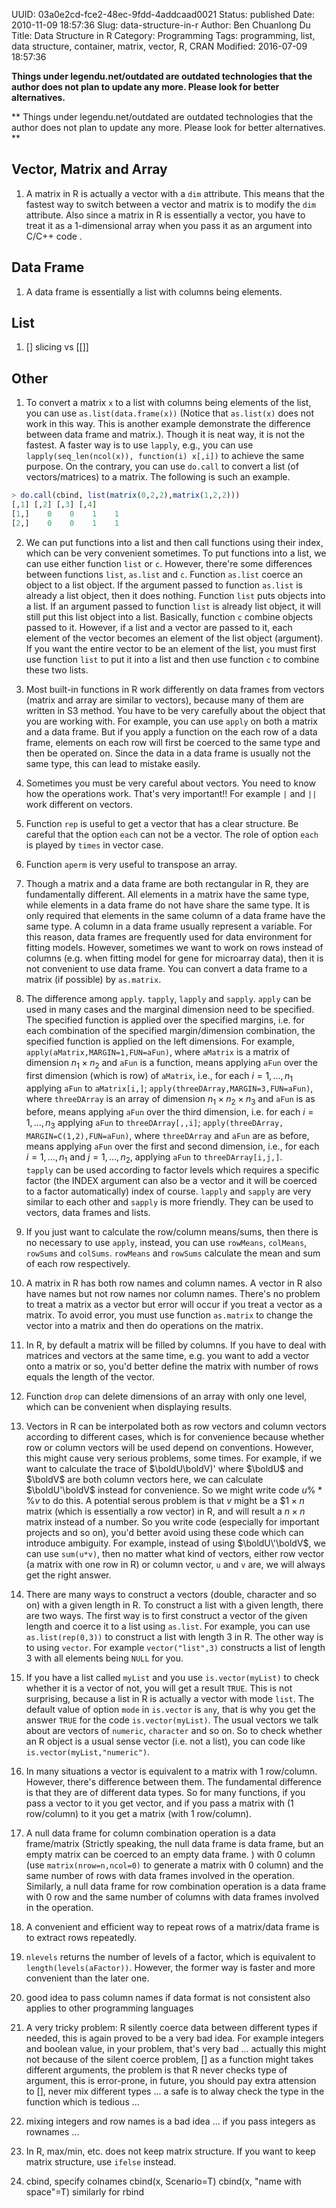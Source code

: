 UUID: 03a0e2cd-fce2-48ec-9fdd-4addcaad0021
Status: published
Date: 2010-11-09 18:57:36
Slug: data-structure-in-r
Author: Ben Chuanlong Du
Title: Data Structure in R
Category: Programming
Tags: programming, list, data structure, container, matrix, vector, R, CRAN
Modified: 2016-07-09 18:57:36

**Things under legendu.net/outdated are outdated technologies that the author does not plan to update any more. Please look for better alternatives.**

**
Things under legendu.net/outdated are outdated technologies 
that the author does not plan to update any more. 
Please look for better alternatives.
**
 
## Vector, Matrix and Array

1. A matrix in R is actually a vector with a `dim` attribute. 
This means that the fastest way to switch between a vector and matrix 
is to modify the `dim` attribute. 
Also since a matrix in R is essentially a vector, 
you have to treat it as a 1-dimensional array 
when you pass it as an argument into C/C++ code .

## Data Frame

1. A data frame is essentially a list with columns being elements.

## List

1. [] slicing vs [[]] 

## Other

1. To convert a matrix `x` to a list with columns being elements of the list, 
you can use `as.list(data.frame(x))` 
(Notice that `as.list(x)` does not work in this way. 
This is another example demonstrate the difference between data frame and matrix.). 
Though it is neat way, 
it is not the fastest. 
A faster way is to use `lapply`, 
e.g., you can use `lapply(seq_len(ncol(x)), function(i) x[,i])` to achieve the same purpose.
On the contrary, 
you can use `do.call` to convert a list (of vectors/matrices) to a matrix. 
The following is such an example.
```R
> do.call(cbind, list(matrix(0,2,2),matrix(1,2,2)))
[,1] [,2] [,3] [,4]
[1,]    0    0    1    1
[2,]    0    0    1    1
```

2. We can put functions into a list and then call functions 
using their index, 
which can be very convenient sometimes. 
To put functions into a list, 
we can use either function `list` or `c`. 
However, 
there're some differences between functions `list`, `as.list` and `c`.
Function `as.list` coerce an object to a list object. 
If the argument passed to function `as.list` is already a list object, 
then it does nothing. 
Function `list` puts objects into a list. 
If an argument passed to function `list` is already list object, 
it will still put this list object into a list. 
Basically, function `c` combine objects passed to it. 
However, if a list and a vector are passed to it, 
each element of the vector becomes an element of the list object (argument). 
If you want the entire vector to be an element of the list, 
you must first use function `list` to put it 
into a list and then use function `c` to combine these two lists.

3. Most built-in functions in R work differently on data frames 
from vectors (matrix and array are similar to vectors), 
because many of them are written in S3 method. 
You have to be very carefully about the object that you are working with. 
For example, 
you can use `apply` on both a matrix and a data frame. 
But if you apply a function on the each row of a data frame, 
elements on each row will first be coerced to the same type and then be operated on. 
Since the data in a data frame is usually not the same type, 
this can lead to mistake easily.

4. Sometimes you must be very careful about vectors. 
You need to know how the operations work. 
That's very important!! 
For example `|` and `||` work different on vectors.

5. Function `rep` is useful to get a vector that has a clear structure.
Be careful that the option `each` can not be a vector. 
The role of option `each` is played by `times` in vector case.

6. Function `aperm` is very useful to transpose an array.

7. Though a matrix and a data frame are both rectangular in R, 
they are fundamentally different. 
All elements in a matrix have the same type, 
while elements in a data frame do not have share the same type.
It is only required that elements in the same column of a data frame have the same type. 
A column in a data frame usually represent a variable. 
For this reason, 
data frames are frequently used for data environment for fitting models. 
However, sometimes we want to work on rows instead of columns 
(e.g. when fitting model for gene for microarray data), 
then it is not convenient to use data frame. 
You can convert a data frame to a matrix (if possible) by `as.matrix`.

8. The difference among `apply`. `tapply`, `lapply` and `sapply`.
`apply` can be used in many cases and the marginal dimension need to be specified. 
The specified function is applied over the specified margins, 
i.e. for each combination of the specified margin/dimension combination, 
the specified function is applied on the left dimensions. 
For example, `apply(aMatrix,MARGIN=1,FUN=aFun)`, 
where `aMatrix` is a matrix of dimension $n_1\times n_2$ 
and `aFun` is a function, 
means applying `aFun` over the first dimension (which is row) of `aMatrix`, 
i.e., for each $i=1,\ldots,n_1$ applying `aFun` to `aMatrix[i,]`;
`apply(threeDArray,MARGIN=3,FUN=aFun)`, 
where `threeDArray` is an array of dimension $n_1\times n_2\times n_3$ 
and `aFun` is as before, 
means applying `aFun` over the third dimension, 
i.e. for each $i=1, \ldots,n_3$ applying `aFun` to `threeDArray[,,i]`;
`apply(threeDArray, MARGIN=C(1,2),FUN=aFun)`, 
where `threeDArray` and `aFun` are as before, 
means applying `aFun` over the first and second dimension, 
i.e., for each $i=1,\ldots,n_1$ and $j=1,\ldots,n_2$, 
applying `aFun` to `threeDArray[i,j,]`.  
`tapply` can be used according to factor levels 
which requires a specific factor 
(the INDEX argument can also be a vector and it will be coerced to a factor automatically) index of course. 
`lapply` and `sapply` are very similar to each other and `sapply` is more friendly. 
They can be used to vectors, data frames and lists.

9. If you just want to calculate the row/column means/sums, 
then there is no necessary to use `apply`, 
instead, 
you can use `rowMeans`, `colMeans`, `rowSums` and `colSums`. 
`rowMeans` and `rowSums` calculate the mean and sum of each row respectively.

10. A matrix in R has both row names and column names. 
A vector in R also have names but not row names nor column names. 
There's no problem to treat a matrix as a vector but error will occur 
if you treat a vector as a matrix. 
To avoid error, 
you must use function `as.matrix` to change the vector into a matrix 
and then do operations on the matrix.

11. In R, by default a matrix will be filled by columns. 
If you have to deal with matrices and vectors at the same time, 
e.g. you want to add a vector onto a matrix or so, 
you'd better define the matrix with number of rows equals the length of the vector.

12. Function `drop` can delete dimensions of an array with only one level, 
which can be convenient when displaying results.

13. Vectors in R can be interpolated both as row vectors and column vectors according to different cases, 
which is for convenience
because whether row or column vectors will be used depend on
conventions. 
However, 
this might cause very serious problems, some times. 
For example, 
if we want to calculate the trace of $\boldU\boldV\)' 
where $\boldU$ and $\boldV$ are both column vectors here, 
we can calculate $\boldU'\boldV$ instead for convenience. 
So we might write code $u\%*\%v$ to do this. 
A potential serous problem is that $v$ might be a $$1\times n$ matrix
(which is essentially a row vector) in R, 
and will result a $n\times n$ matrix instead of a number. 
So you write code
(especially for important projects and so on), 
you'd better avoid using these code which can introduce ambiguity. 
For example, 
instead of using $\boldU\'\boldV$, 
we can use `sum(u*v)`, 
then no matter what kind of vectors, 
either row vector (a matrix with one row in R) or column vector, 
`u` and `v` are, 
we will always get the right answer.

14. There are many ways to construct a vectors 
(double, character and so on) with a given length in R. 
To construct a list with a given length, 
there are two ways. 
The first way is to first construct a vector of the given length 
and coerce it to a list using `as.list`.
For example, 
you can use `as.list(rep(0,3))` to construct a list with length 3 in R. 
The other way is to using `vector`. 
For example `vector("list",3)` constructs a list of length 3 
with all elements being `NULL` for you.

15. If you have a list called `myList` 
and you use `is.vector(myList)` to check whether it is a vector of not, 
you will get a result `TRUE`.
This is not surprising, 
because a list in R is actually a vector with mode `list`. 
The default value of option `mode` in `is.vector` is `any`, 
that is why you get the answer `TRUE` for the code `is.vector(myList)`. 
The usual vectors we talk about are vectors of `numeric`, `character` and so on. 
So to check whether an R object is a usual sense vector (i.e. not a list), 
you can code like `is.vector(myList,"numeric")`.

16. In many situations a vector is equivalent to a matrix with 1 row/column. 
However, there's difference between them. 
The fundamental difference is that they are of different data types. 
So for many functions, 
if you pass a vector to it you get vector, 
and if you pass a matrix with (1 row/column) to it you get a matrix (with 1 row/column).

17. A null data frame for column combination operation 
is a data frame/matrix 
(Strictly speaking, 
the null data frame is data frame, 
but an empty matrix can be coerced to an empty data frame.
) with 0 column 
(use `matrix(nrow=n,ncol=0)` 
to generate a matrix with 0 column) 
and the same number of rows with data frames involved in the operation. 
Similarly, 
a null data frame for row combination operation is a data frame 
with 0 row and the same number of columns 
with data frames involved in the operation.

18. A convenient and efficient way to repeat rows of a matrix/data frame is to extract rows repeatedly.

19. `nlevels` returns the number of levels of a factor, 
which is equivalent to `length(levels(aFactor))`. 
However, 
the former way is faster and more convenient than the later one.


27. good idea to pass column names if data format is not consistent
also applies to other programming languages

5. A very tricky problem: R silently coerce data between different types if needed, 
this is again proved to be a very bad idea. 
For example integers and boolean value, in your problem, that's very bad ...
actually this might not because of the silent coerce problem, 
[] as a function might takes different arguments, the problem is that R never checks type of argument,
this is error-prone,
in future, you should pay extra attension to [], never mix different types ... 
a safe is to alway check the type in the function which is tedious ...

22. mixing integers and row names is a bad idea ...
if you pass integers as rownames ...


1. In R, max/min, etc. does not keep matrix structure.
If you want to keep matrix structure, use `ifelse` instead.

2. cbind, specify colnames
cbind(x, Scenario=T)
cbind(x, "name with space"=T)
similarly for rbind

